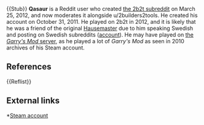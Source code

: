 {{Stub}}
**Qasaur** is a Reddit user who created [the 2b2t subreddit](https://2b2t.miraheze.org/wiki/Subreddit) on March 25, 2012, and now moderates it alongside u/2builders2tools. He created his account on October 31, 2011. He played on 2b2t in 2012, and it is likely that he was a friend of the original [Hausemaster](https://2b2t.miraheze.org/wiki/Hausemaster) due to him speaking Swedish and posting on Swedish subreddits ([account](https://www.reddit.com/user/Qasaur/)). He may have played on [the *Garry's Mod* server](https://2b2t.miraheze.org/wiki/2b2t_(Garry%27s_Mod_server)), as he played a lot of *Garry's Mod* as seen in 2010 archives of his Steam account.

## References
{{Reflist}}

## External links
*[Steam account](https://web.archive.org/web/20100829091010/http://steamcommunity.com/id/PlasmaRocket)